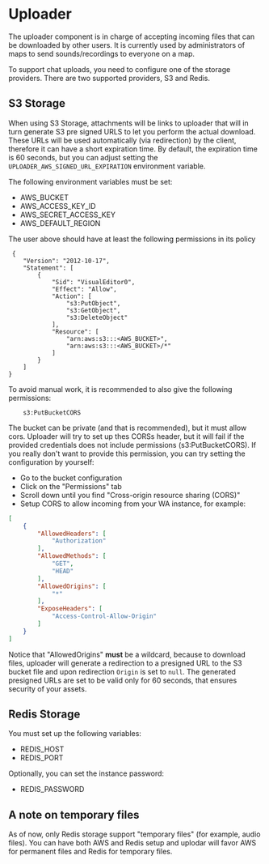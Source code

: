 # Uploader

The uploader component is in charge of accepting incoming files that can be downloaded by other users.
It is currently used by administrators of maps to send sounds/recordings to everyone on a map.

To support chat uploads, you need to configure one of the storage providers. There are two supported providers, S3 and Redis.

## S3 Storage

When using S3 Storage, attachments will be links to uploader that will in turn generate S3 pre signed URLS
to let you perform the actual download. These URLs will be used automatically (via redirection) by the client,
therefore it can have a short expiration time. By default, the expiration time is 60 seconds, but you can 
adjust setting the `UPLOADER_AWS_SIGNED_URL_EXPIRATION` environment variable.

The following environment variables must be set:
- AWS_BUCKET
- AWS_ACCESS_KEY_ID
- AWS_SECRET_ACCESS_KEY
- AWS_DEFAULT_REGION

The user above should have at least the following permissions in its policy
```
 {
    "Version": "2012-10-17",
    "Statement": [
        {
            "Sid": "VisualEditor0",
            "Effect": "Allow",
            "Action": [
                "s3:PutObject",
                "s3:GetObject",
                "s3:DeleteObject"
            ],
            "Resource": [
                "arn:aws:s3:::<AWS_BUCKET>",
                "arn:aws:s3:::<AWS_BUCKET>/*"
            ]
        }
    ]
}
```

To avoid manual work, it is recommended to also give the following permissions:
```
    s3:PutBucketCORS
```

The bucket can be private (and that is recommended), but it must allow cors. Uploader will try to set up thes CORSs header,
but it will fail if the provided credentials does not include permissions (s3:PutBucketCORS). If you really don't want to 
provide this permission, you can try setting the configuration by yourself:
  
- Go to the bucket configuration
- Click on the "Permissions" tab
- Scroll down until you find "Cross-origin resource sharing (CORS)"
- Setup CORS to allow incoming from your WA instance, for example:
```json
[
    {
        "AllowedHeaders": [
            "Authorization"
        ],
        "AllowedMethods": [
            "GET",
            "HEAD"
        ],
        "AllowedOrigins": [
            "*"
        ],
        "ExposeHeaders": [
            "Access-Control-Allow-Origin"
        ]
    }
]
```

Notice that "AllowedOrigins" **must** be a wildcard, because to download files, uploader will generate 
a redirection to a presigned URL to the S3 bucket file and upon redirection `Origin` is set to `null`. 
The generated presigned URLs are set to be valid only for 60 seconds, that ensures security of your assets.

## Redis Storage

You must set up the following variables:
- REDIS_HOST 
- REDIS_PORT

Optionally, you can set the instance password:
- REDIS_PASSWORD

## A note on temporary files

As of now, only Redis storage support "temporary files" (for example, audio files). You can have both AWS
and Redis setup and uplodar will favor AWS for permanent files and Redis for temporary files.
